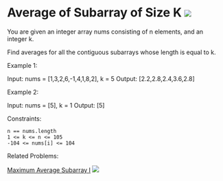 # Average of Subarray of Size K <img src="https://img.shields.io/badge/-Easy-brightgreen" />

You are given an integer array nums consisting of n elements, and an integer k.

Find averages for all the contiguous subarrays whose length is equal to k.

Example 1:

Input: nums = [1,3,2,6,-1,4,1,8,2], k = 5
Output: [2.2,2.8,2.4,3.6,2.8]

Example 2:

Input: nums = [5], k = 1
Output: [5]

Constraints:

    n == nums.length
    1 <= k <= n <= 105
    -104 <= nums[i] <= 104

Related Problems:

[Maximum Average Subarray I](https://leetcode.com/problems/maximum-average-subarray-i/) <img src="https://img.shields.io/badge/-Easy-brightgreen" />
